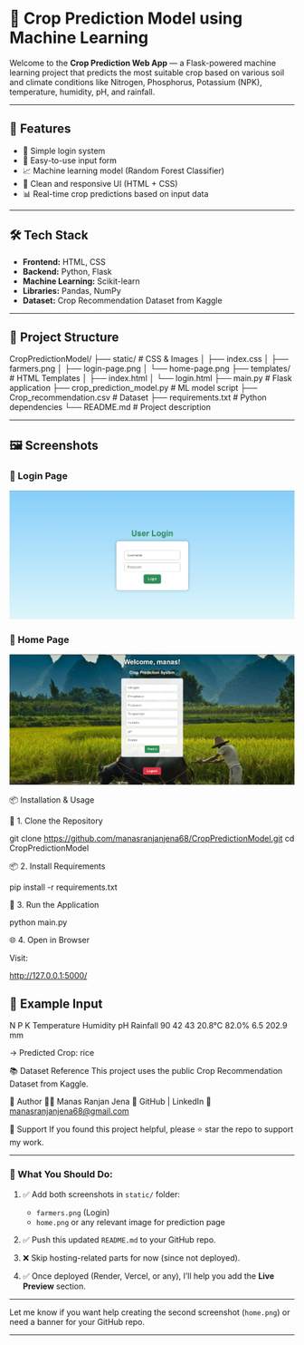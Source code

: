 # 🌾 Crop Prediction Model using Machine Learning

Welcome to the **Crop Prediction Web App** — a Flask-powered machine learning project that predicts the most suitable crop based on various soil and climate conditions like Nitrogen, Phosphorus, Potassium (NPK), temperature, humidity, pH, and rainfall.

---

## 🧠 Features

- 🔐 Simple login system
- 🧾 Easy-to-use input form
- 📈 Machine learning model (Random Forest Classifier)
- 🎨 Clean and responsive UI (HTML + CSS)
- 📊 Real-time crop predictions based on input data

---

## 🛠️ Tech Stack

- **Frontend:** HTML, CSS
- **Backend:** Python, Flask
- **Machine Learning:** Scikit-learn
- **Libraries:** Pandas, NumPy
- **Dataset:** Crop Recommendation Dataset from Kaggle

---

## 📂 Project Structure

CropPredictionModel/
├── static/ # CSS & Images
│ ├── index.css
│ ├── farmers.png
│ ├── login-page.png
│ └── home-page.png
├── templates/ # HTML Templates
│ ├── index.html
│ └── login.html
├── main.py # Flask application
├── crop_prediction_model.py # ML model script
├── Crop_recommendation.csv # Dataset
├── requirements.txt # Python dependencies
└── README.md # Project description

---

## 🖼️ Screenshots

### 🔐 Login Page
![Login Page](./static/login-page.png)

### 🏡 Home Page
![Home Page](./static/home-page.png)



📦 Installation & Usage


🔧 1. Clone the Repository

git clone https://github.com/manasranjanjena68/CropPredictionModel.git
cd CropPredictionModel

📦 2. Install Requirements

pip install -r requirements.txt


🚀 3. Run the Application

python main.py


🌐 4. Open in Browser

Visit:

http://127.0.0.1:5000/


## 🧪 Example Input
N	 P	   K	  Temperature	 Humidity	pH	    Rainfall
90	 42	43	  20.8°C	       82.0%	   6.5	 202.9 mm

→ Predicted Crop: rice


📚 Dataset Reference
This project uses the public Crop Recommendation Dataset from Kaggle.


🙌 Author
👨‍💻 Manas Ranjan Jena
🔗 GitHub | LinkedIn
📧 manasranjanjena68@gmail.com

 
🌟 Support
If you found this project helpful, please ⭐ star the repo to support my work.


---

### 📌 What You Should Do:
1. ✅ Add both screenshots in `static/` folder:
   - `farmers.png` (Login)
   - `home.png` or any relevant image for prediction page

2. ✅ Push this updated `README.md` to your GitHub repo.

3. ❌ Skip hosting-related parts for now (since not deployed).

4. ✅ Once deployed (Render, Vercel, or any), I’ll help you add the **Live Preview** section.

---

Let me know if you want help creating the second screenshot (`home.png`) or need a banner for your GitHub repo.

---

